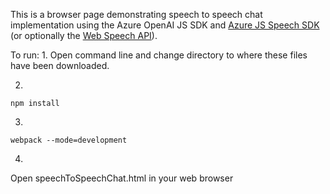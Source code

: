This is a browser page demonstrating speech to speech chat implementation using the Azure OpenAI JS SDK and [Azure JS Speech SDK](https://github.com/microsoft/cognitive-services-speech-sdk-js) (or optionally the [Web Speech API](https://developer.mozilla.org/docs/Web/API/Web_Speech_API)).

To run:
1.
Open command line and change directory to where these files have been downloaded.

2.
```
npm install
```

3.
```
webpack --mode=development
```

4.
Open speechToSpeechChat.html in your web browser
